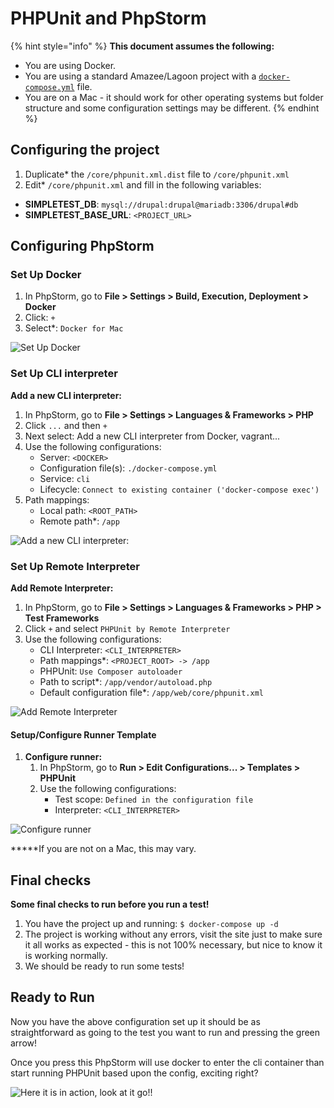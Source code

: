 # PHPUnit and PhpStorm

{% hint style="info" %}
**This document assumes the following:**

* You are using Docker.
* You are using a standard Amazee/Lagoon project with a [`docker-compose.yml`](../using-lagoon-the-basics/docker-compose-yml.md) file. 
* You are on a Mac - it should work for other operating systems but folder structure and some configuration settings may be different.
{% endhint %}

## Configuring the project

1. Duplicate\* the `/core/phpunit.xml.dist` file to `/core/phpunit.xml`
2. Edit\* `/core/phpunit.xml` and fill in the following variables:

* **SIMPLETEST\_DB**: `mysql://drupal:drupal@mariadb:3306/drupal#db`
* **SIMPLETEST\_BASE\_URL**: `<PROJECT_URL>`

## Configuring PhpStorm

### Set Up Docker

1. In PhpStorm, go to **File &gt; Settings &gt; Build, Execution, Deployment &gt; Docker**
2. Click: `+`
3. Select\*: `Docker for Mac`

![Set Up Docker](../.gitbook/assets/1-docker-setup.png)

### Set Up CLI interpreter

**Add a new CLI interpreter:**

1. In PhpStorm, go to **File &gt; Settings &gt; Languages & Frameworks &gt; PHP**
2. Click `...` and then `+`
3. Next select: Add a new CLI interpreter from Docker, vagrant...
4. Use the following configurations:
   * Server: `<DOCKER>`
   * Configuration file\(s\): `./docker-compose.yml`
   * Service: `cli`
   * Lifecycle: `Connect to existing container ('docker-compose exec')`
5. Path mappings:
   * Local path: `<ROOT_PATH>`
   * Remote path\*: `/app`

![Add a new CLI interpreter:](../.gitbook/assets/2-cli-interpreter.png)

### Set Up Remote Interpreter

**Add Remote Interpreter:**

1. In PhpStorm, go to **File &gt; Settings &gt; Languages & Frameworks &gt; PHP &gt; Test Frameworks**
2. Click `+` and select `PHPUnit by Remote Interpreter`
3. Use the following configurations:
   * CLI Interpreter: `<CLI_INTERPRETER>`
   * Path mappings\*: `<PROJECT_ROOT> -> /app`
   * PHPUnit: `Use Composer autoloader`
   * Path to script\*: `/app/vendor/autoload.php`
   * Default configuration file\*: `/app/web/core/phpunit.xml`

![Add Remote Interpreter](../.gitbook/assets/3-remote-interpreter-setup.png)

#### Setup/Configure Runner Template <a id="Drupal:PHPUnitandPhpStorm-Setup/ConfigureRunnerTemplate"></a>

1. **Configure runner:**
   1. In PhpStorm, go to **Run &gt; Edit Configurations... &gt; Templates &gt; PHPUnit**
   2. Use the following configurations:
      * Test scope: `Defined in the configuration file`
      * Interpreter: `<CLI_INTERPRETER>`

![Configure runner](../.gitbook/assets/4-configure-runner.png)

**\***If you are not on a Mac, this may vary.

## Final checks

**Some final checks to run before you run a test!**

1. You have the project up and running:  `$ docker-compose up -d`
2. The project is working without any errors, visit the site just to make sure it all works as expected - this is not 100% necessary, but nice to know it is working normally.
3. We should be ready to run some tests!

## Ready to Run

Now you have the above configuration set up it should be as straightforward as going to the test you want to run and pressing the green arrow! 

Once you press this PhpStorm will use docker to enter the cli container than start running PHPUnit based upon the config, exciting right?

![Here it is in action, look at it go!!](../.gitbook/assets/5-going-green-1-.gif)
